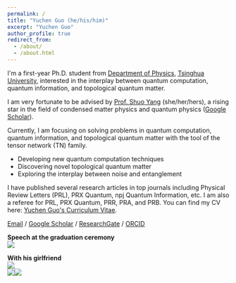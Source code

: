 ```yaml
---
permalink: /
title: "Yuchen Guo (he/his/him)"
excerpt: "Yuchen Guo"
author_profile: true
redirect_from: 
  - /about/
  - /about.html
---
```


I'm a first-year Ph.D. student from [Department of Physics](https://www.phys.tsinghua.edu.cn/), [Tsinghua University](https://www.tsinghua.edu.cn/), interested in the interplay between quantum computation, quantum information, and topological quantum matter.

I am very fortunate to be advised by [Prof. Shuo Yang](https://www.phys.tsinghua.edu.cn/info/1101/4258.htm) (she/her/hers), a rising star in the field of condensed matter physics and quantum physics ([Google Scholar](https://scholar.google.com/citations?user=nemjDVIAAAAJ&hl)).

Currently, I am focusing on solving problems in quantum computation, quantum information, and topological quantum matter with the tool of the tensor network (TN) family.
* Developing new quantum computation techniques
* Discovering novel topological quantum matter
* Exploring the interplay between noise and entanglement

I have published several research articles in top journals including Physical Review Letters (PRL), PRX Quantum, npj Quantum Information, etc. I am also a referee for PRL, PRX Quantum, PRR, PRA, and PRB. You can find my CV here: [Yuchen Guo's Curriculum Vitae](cv/).

[Email](guo-yc23@mails.tsinghua.edu.cn) / [Google Scholar](https://scholar.google.com/citations?user=ZbaW22gAAAAJ&hl) / [ResearchGate](https://www.researchgate.net/profile/Yuchen-Guo-31) / [ORCID](https://orcid.org/0000-0002-4901-2737)

**Speech at the graduation ceremony**
<br/><img src='/images/Xuetang.png'>

**With his girlfriend**
<br/><img src='/images/Cat1.png'>
<br/><img src='/images/Cat2.png'><img src='/images/Cat3.png'>
